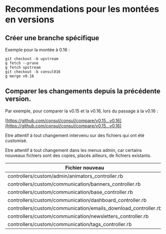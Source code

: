 # Recommendations pour les montées en versions 

## Créer une branche spécifique

Exemple pour la montée à 0.16 : 

```
git checkout -b upstream
g fetch --prune
g fetch upstream
git checkout -b consul016
g merge v0.16
```

## Comparer les changements depuis la précédente version.

Par exemple, pour comparer la v0.15 et la v0.16, lors du passage à la v0.16 : 

[https://github.com/consul/consul/compare/v0.15...v0.16](https://github.com/consul/consul/compare/v0.15...v0.16)

Etre attentif à tout changement intervenu sur des fichiers qui ont été customisé.

Etre attentif à tout changement dans les menus admin, car certains nouveaux fichiers sont des copies, placés ailleurs, de fichiers existants.


| Fichier nouveau                                                 | Fichier source d'inspiration                    |
| ----------------------------------------------------------------|-------------------------------------------------|
| controllers/custom/admin/animators_controller.rb                | controllers/admin/administrators_controller.rb  |
| controllers/custom/communication/banners_controller.rb          | controllers/admin/banners_controller.rb         |
| controllers/custom/communication/base_controller.rb             | controllers/moderation/base_controller.rb       |
| controllers/custom/communication/dashboard_controller.rb        | controllers/moderation/dashboard_controller.rb  |
| controllers/custom/communication/emails_download_controller.rb  | controllers/admin/emails_download_controller.rb |
| controllers/custom/communication/newsletters_controller.rb      | controllers/admin/newsletters_controller.rb     |
| controllers/custom/communication/tags_controller.rb             | controllers/admin/tags_controller.rb            |


